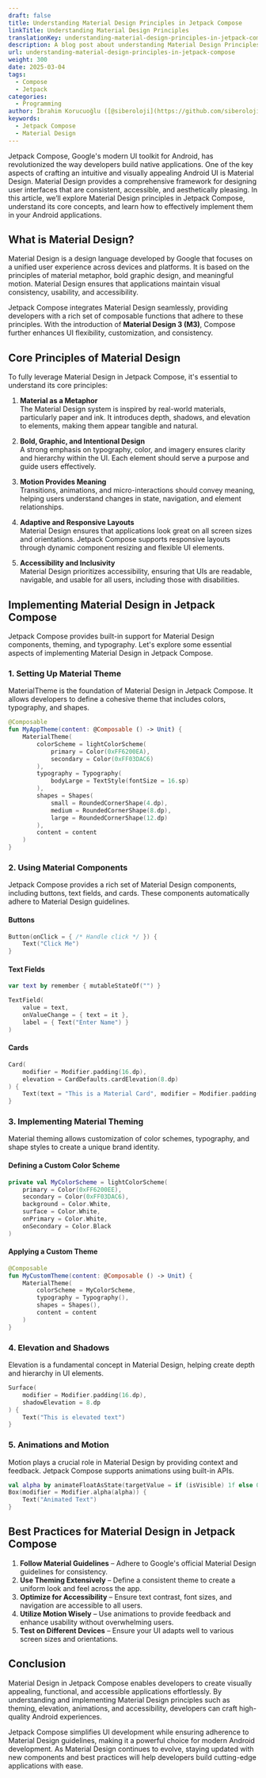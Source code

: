 ```yaml
---
draft: false
title: Understanding Material Design Principles in Jetpack Compose
linkTitle: Understanding Material Design Principles
translationKey: understanding-material-design-principles-in-jetpack-compose
description: A blog post about understanding Material Design Principles in Jetpack Compose.
url: understanding-material-design-principles-in-jetpack-compose
weight: 300
date: 2025-03-04
tags:
  - Compose
  - Jetpack
categories:
  - Programming
author: İbrahim Korucuoğlu ([@siberoloji](https://github.com/siberoloji))
keywords:
  - Jetpack Compose
  - Material Design
---
```

Jetpack Compose, Google's modern UI toolkit for Android, has revolutionized the way developers build native applications. One of the key aspects of crafting an intuitive and visually appealing Android UI is Material Design. Material Design provides a comprehensive framework for designing user interfaces that are consistent, accessible, and aesthetically pleasing. In this article, we’ll explore Material Design principles in Jetpack Compose, understand its core concepts, and learn how to effectively implement them in your Android applications.

## What is Material Design?

Material Design is a design language developed by Google that focuses on a unified user experience across devices and platforms. It is based on the principles of material metaphor, bold graphic design, and meaningful motion. Material Design ensures that applications maintain visual consistency, usability, and accessibility.

Jetpack Compose integrates Material Design seamlessly, providing developers with a rich set of composable functions that adhere to these principles. With the introduction of **Material Design 3 (M3)**, Compose further enhances UI flexibility, customization, and consistency.

## Core Principles of Material Design

To fully leverage Material Design in Jetpack Compose, it's essential to understand its core principles:

1. **Material as a Metaphor**\
   The Material Design system is inspired by real-world materials, particularly paper and ink. It introduces depth, shadows, and elevation to elements, making them appear tangible and natural.

2. **Bold, Graphic, and Intentional Design**\
   A strong emphasis on typography, color, and imagery ensures clarity and hierarchy within the UI. Each element should serve a purpose and guide users effectively.

3. **Motion Provides Meaning**\
   Transitions, animations, and micro-interactions should convey meaning, helping users understand changes in state, navigation, and element relationships.

4. **Adaptive and Responsive Layouts**\
   Material Design ensures that applications look great on all screen sizes and orientations. Jetpack Compose supports responsive layouts through dynamic component resizing and flexible UI elements.

5. **Accessibility and Inclusivity**\
   Material Design prioritizes accessibility, ensuring that UIs are readable, navigable, and usable for all users, including those with disabilities.

## Implementing Material Design in Jetpack Compose

Jetpack Compose provides built-in support for Material Design components, theming, and typography. Let's explore some essential aspects of implementing Material Design in Jetpack Compose.

### 1. Setting Up Material Theme

MaterialTheme is the foundation of Material Design in Jetpack Compose. It allows developers to define a cohesive theme that includes colors, typography, and shapes.

```kotlin
@Composable
fun MyAppTheme(content: @Composable () -> Unit) {
    MaterialTheme(
        colorScheme = lightColorScheme(
            primary = Color(0xFF6200EA),
            secondary = Color(0xFF03DAC6)
        ),
        typography = Typography(
            bodyLarge = TextStyle(fontSize = 16.sp)
        ),
        shapes = Shapes(
            small = RoundedCornerShape(4.dp),
            medium = RoundedCornerShape(8.dp),
            large = RoundedCornerShape(12.dp)
        ),
        content = content
    )
}
```

### 2. Using Material Components

Jetpack Compose provides a rich set of Material Design components, including buttons, text fields, and cards. These components automatically adhere to Material Design guidelines.

#### Buttons

```kotlin
Button(onClick = { /* Handle click */ }) {
    Text("Click Me")
}
```

#### Text Fields

```kotlin
var text by remember { mutableStateOf("") }

TextField(
    value = text,
    onValueChange = { text = it },
    label = { Text("Enter Name") }
)
```

#### Cards

```kotlin
Card(
    modifier = Modifier.padding(16.dp),
    elevation = CardDefaults.cardElevation(8.dp)
) {
    Text(text = "This is a Material Card", modifier = Modifier.padding(16.dp))
}
```

### 3. Implementing Material Theming

Material theming allows customization of color schemes, typography, and shape styles to create a unique brand identity.

#### Defining a Custom Color Scheme

```kotlin
private val MyColorScheme = lightColorScheme(
    primary = Color(0xFF6200EE),
    secondary = Color(0xFF03DAC6),
    background = Color.White,
    surface = Color.White,
    onPrimary = Color.White,
    onSecondary = Color.Black
)
```

#### Applying a Custom Theme

```kotlin
@Composable
fun MyCustomTheme(content: @Composable () -> Unit) {
    MaterialTheme(
        colorScheme = MyColorScheme,
        typography = Typography(),
        shapes = Shapes(),
        content = content
    )
}
```

### 4. Elevation and Shadows

Elevation is a fundamental concept in Material Design, helping create depth and hierarchy in UI elements.

```kotlin
Surface(
    modifier = Modifier.padding(16.dp),
    shadowElevation = 8.dp
) {
    Text("This is elevated text")
}
```

### 5. Animations and Motion

Motion plays a crucial role in Material Design by providing context and feedback. Jetpack Compose supports animations using built-in APIs.

```kotlin
val alpha by animateFloatAsState(targetValue = if (isVisible) 1f else 0f)
Box(modifier = Modifier.alpha(alpha)) {
    Text("Animated Text")
}
```

## Best Practices for Material Design in Jetpack Compose

1. **Follow Material Guidelines** – Adhere to Google's official Material Design guidelines for consistency.
2. **Use Theming Extensively** – Define a consistent theme to create a uniform look and feel across the app.
3. **Optimize for Accessibility** – Ensure text contrast, font sizes, and navigation are accessible to all users.
4. **Utilize Motion Wisely** – Use animations to provide feedback and enhance usability without overwhelming users.
5. **Test on Different Devices** – Ensure your UI adapts well to various screen sizes and orientations.

## Conclusion

Material Design in Jetpack Compose enables developers to create visually appealing, functional, and accessible applications effortlessly. By understanding and implementing Material Design principles such as theming, elevation, animations, and accessibility, developers can craft high-quality Android experiences.

Jetpack Compose simplifies UI development while ensuring adherence to Material Design guidelines, making it a powerful choice for modern Android development. As Material Design continues to evolve, staying updated with new components and best practices will help developers build cutting-edge applications with ease.

